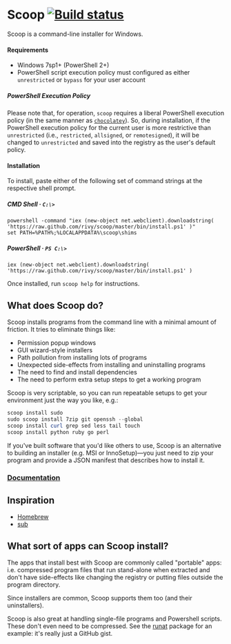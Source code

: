 Scoop [![Build status](https://ci.appveyor.com/api/projects/status/jgckhkhe5rdd6586/branch/master?svg=true)](https://ci.appveyor.com/project/rivy/scoop/branch/master)
=====

Scoop is a command-line installer for Windows.

#### Requirements

* Windows 7sp1+ (PowerShell 2+)
* PowerShell script execution policy must configured as either `unrestricted` or `bypass` for your user account

##### PowerShell Execution Policy

Please note that, for operation, `scoop` requires a liberal PowerShell execution policy (in the same manner as [`chocolatey`](https://chocolatey.org)). So, during installation, if the PowerShell execution policy for the current user is more restrictive than `unrestricted` (i.e., `restricted`, `allsigned`, or `remotesigned`), it will be changed to `unrestricted` and saved into the registry as the user's default policy.

#### Installation

To install, paste either of the following set of command strings at the respective shell prompt.

##### CMD Shell &middot; `C:\>`

    powershell -command "iex (new-object net.webclient).downloadstring( 'https://raw.github.com/rivy/scoop/master/bin/install.ps1' )"
    set PATH=%PATH%;%LOCALAPPDATA%\scoop\shims

##### PowerShell &middot; `PS C:\>`

    iex (new-object net.webclient).downloadstring( 'https://raw.github.com/rivy/scoop/master/bin/install.ps1' )

Once installed, run `scoop help` for instructions.

What does Scoop do?
-------------------

Scoop installs programs from the command line with a minimal amount of friction. It tries to eliminate things like:
* Permission popup windows
* GUI wizard-style installers
* Path pollution from installing lots of programs
* Unexpected side-effects from installing and uninstalling programs
* The need to find and install dependencies
* The need to perform extra setup steps to get a working program

Scoop is very scriptable, so you can run repeatable setups to get your environment just the way you like, e.g.:

```powershell
scoop install sudo
sudo scoop install 7zip git openssh --global
scoop install curl grep sed less tail touch
scoop install python ruby go perl
```

If you've built software that you'd like others to use, Scoop is an alternative to building an installer (e.g. MSI or InnoSetup)—you just need to zip your program and provide a JSON manifest that describes how to install it.

### [Documentation](https://github.com/lukesampson/scoop/wiki)

Inspiration
-----------

* [Homebrew](http://mxcl.github.io/homebrew/)
* [sub](https://github.com/37signals/sub#readme)

What sort of apps can Scoop install?
------------------------------------

The apps that install best with Scoop are commonly called "portable" apps: i.e. compressed program files that run stand-alone when extracted and don't have side-effects like changing the registry or putting files outside the program directory.

Since installers are common, Scoop supports them too (and their uninstallers).

Scoop is also great at handling single-file programs and Powershell scripts. These don't even need to be compressed. See the [runat](https://github.com/lukesampson/scoop/blob/master/bucket/runat.json) package for an example: it's really just a GitHub gist.
